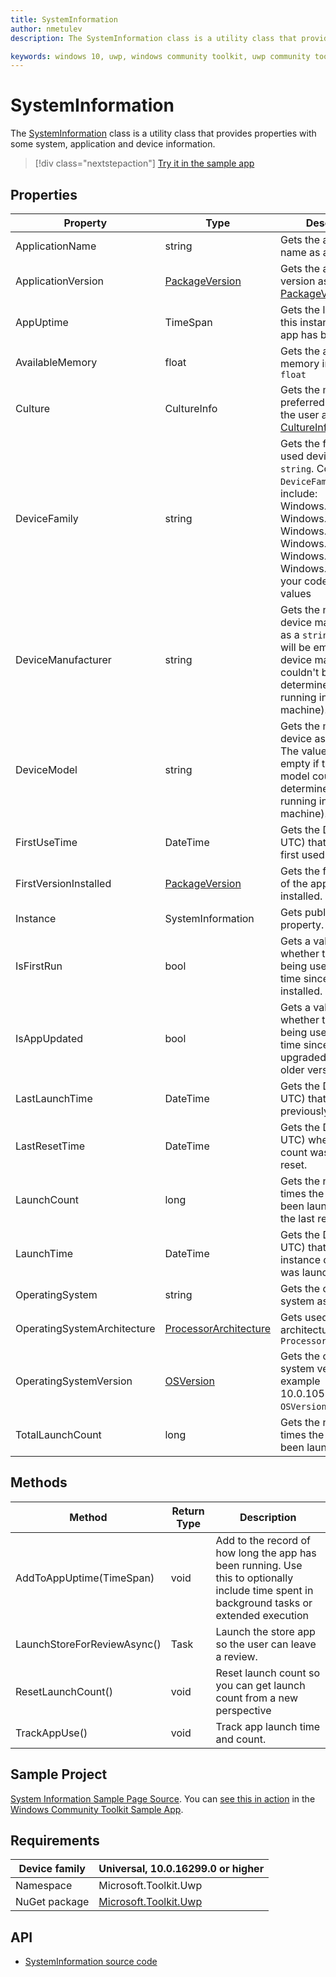 ```yaml
---
title: SystemInformation
author: nmetulev
description: The SystemInformation class is a utility class that provides properties with some system, application and device information.

keywords: windows 10, uwp, windows community toolkit, uwp community toolkit, uwp toolkit, SystemInformation
---
```


# SystemInformation

The [SystemInformation](/dotnet/api/microsoft.toolkit.uwp.helpers.systeminformation?view=uwp-toolkit-dotnet) class is a utility class that provides properties with some system, application and device information.

> [!div class="nextstepaction"]
> [Try it in the sample app](uwpct://Helpers?sample=SystemInformation)

## Properties

| Property | Type | Description |
| -- | -- | -- |
| ApplicationName | string | Gets the application's name as a `string` |
| ApplicationVersion | [PackageVersion](/uwp/api/Windows.ApplicationModel.PackageVersion) | Gets the application's version as a [PackageVersion](https://msdn.microsoft.com/library/windows/apps/xaml/windows.applicationmodel.packageversion.aspx) |
| AppUptime | TimeSpan | Gets the length of time this instance of the app has been running. |
| AvailableMemory | float | Gets the available memory in _MB_ as a `float` |
| Culture | CultureInfo | Gets the most preferred language by the user as a [CultureInfo](https://msdn.microsoft.com/library/windows/apps/xaml/system.globalization.cultureinfo(v=vs.105).aspx) |
| DeviceFamily | string | Gets the family of used device as a `string`. Common `DeviceFamily` values include: Windows.Desktop, Windows.Mobile, Windows.Xbox, Windows.Holographic, Windows.Team, Windows.IoT. Prepare your code for other values |
| DeviceManufacturer | string | Gets the name of device manufacturer as a `string`. The value will be empty if the device manufacturer couldn't be determined (ex: when running in a virtual machine). |
| DeviceModel | string | Gets the model of the device as a `string`. The value will be empty if the device model couldn't be determined (ex: when running in a virtual machine). |
| FirstUseTime | DateTime | Gets the DateTime (in UTC) that the app as first used. |
| FirstVersionInstalled | [PackageVersion](/uwp/api/Windows.ApplicationModel.PackageVersion) | Gets the first version of the app that was installed. |
| Instance | SystemInformation | Gets public singleton property. |
| IsFirstRun | bool | Gets a value indicating whether the app is being used for the first time since it was installed. |
| IsAppUpdated | bool | Gets a value indicating whether the app is being used for the first time since being upgraded from an older version. |
| LastLaunchTime | DateTime | Gets the DateTime (in UTC) that this was previously launched. |
| LastResetTime | DateTime | Gets the DateTime (in UTC) when the launch count was previously reset. |
| LaunchCount | long | Gets the number of times the app has been launched since the last reset. |
| LaunchTime | DateTime | Gets the DateTime (in UTC) that this instance of the app was launched. |
| OperatingSystem | string | Gets the operating system as a `string` |
| OperatingSystemArchitecture | [ProcessorArchitecture](https://msdn.microsoft.com/library/windows/apps/windows.system.processorarchitecture) | Gets used processor architecture as `ProcessorArchitecture` |
| OperatingSystemVersion | [OSVersion](/dotnet/api/microsoft.toolkit.uwp.helpers.osversion) | Gets the operating system version (for example 10.0.10586.0) as `OSVersion` structure |
| TotalLaunchCount | long | Gets the number of times the app has been launched. |

## Methods

| Method | Return Type | Description |
| ------ | ----------- | -- |
| AddToAppUptime(TimeSpan) | void | Add to the record of how long the app has been running. Use this to optionally include time spent in background tasks or extended execution |
| LaunchStoreForReviewAsync() | Task | Launch the store app so the user can leave a review. |
| ResetLaunchCount() | void | Reset launch count so you can get launch count from a new perspective |
| TrackAppUse() | void | Track app launch time and count. |

## Sample Project

[System Information Sample Page Source](https://github.com/windows-toolkit/WindowsCommunityToolkit/tree/rel/7.0.0/Microsoft.Toolkit.Uwp.SampleApp/SamplePages/SystemInformation). You can [see this in action](uwpct://Helpers?sample=SystemInformation) in the [Windows Community Toolkit Sample App](https://aka.ms/windowstoolkitapp).

## Requirements

| Device family | Universal, 10.0.16299.0 or higher |
| --- | --- |
| Namespace | Microsoft.Toolkit.Uwp |
| NuGet package | [Microsoft.Toolkit.Uwp](https://www.nuget.org/packages/Microsoft.Toolkit.Uwp/) |

## API

* [SystemInformation source code](https://github.com/windows-toolkit/WindowsCommunityToolkit/blob/rel/7.0.0/Microsoft.Toolkit.Uwp/Helpers/SystemInformation.cs)

